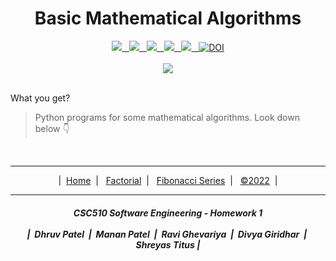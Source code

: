<h1 align="center">
  Basic Mathematical Algorithms
</h1>

<div align="center">
  <a href="https://github.com/divyagiridhar/CSC-510-Group-25">
    <img src="https://img.shields.io/github/repo-size/divyagiridhar/CSC-510-Group-25?color=brightgreen"> &nbsp;
  </a>
  <a href="https://github.com/divyagiridhar/CSC-510-Group-25">
    <img src="https://img.shields.io/github/search/divyagiridhar/CSC-510-Group-25/goto"> &nbsp;
  </a>
  <a href="https://github.com/divyagiridhar/CSC-510-Group-25/blob/main/LICENSE">
    <img src="https://img.shields.io/github/license/divyagiridhar/CSC-510-Group-25"> &nbsp;
  </a>
  <a href="https://github.com/divyagiridhar/CSC-510-Group-25/graphs/commit-activity">
    <img src="https://img.shields.io/github/commit-activity/m/divyagiridhar/CSC-510-Group-25?color=blueviolet"> &nbsp;
  </a>
  <a href="https://github.com/divyagiridhar/CSC-510-Group-25/graphs/contributors">
    <img src="https://img.shields.io/github/contributors/divyagiridhar/CSC-510-Group-25?color=important"> &nbsp;
  </a>
  <a href="https://doi.org/10.5281/zenodo.7038944"><img src="https://zenodo.org/badge/DOI/10.5281/zenodo.7038944.svg" alt="DOI"></a>
</div>

<br>

<div align="center">
  <img src="https://miro.medium.com/max/800/1*2_Xc-fL_3zWlq21zmhK9rg.jpeg">
</div>

<br>

What you get?
> Python programs for some mathematical algorithms. Look down below :point_down:

<br>

<hr>
<p align="center">
  | &nbsp;<a href="/README.md">Home</a> &nbsp;|&nbsp;
  &nbsp;<a href="/data/FACTORIAL.md">Factorial</a> &nbsp;|&nbsp;
  &nbsp;<a href="/data/FIBONACCI.md">Fibonacci Series</a> &nbsp;|&nbsp;
  &nbsp;<a href="/LICENSE">&copy;2022</a> &nbsp;|
</p>

<hr>
<p>
  <h5 align="center"> CSC510 Software Engineering - Homework 1
  <br><br>
  | &nbsp;Dhruv Patel &nbsp;|&nbsp; Manan Patel &nbsp;|&nbsp; Ravi Ghevariya &nbsp;|&nbsp; Divya Giridhar &nbsp;|&nbsp; Shreyas Titus |
  </h5>
</p>
